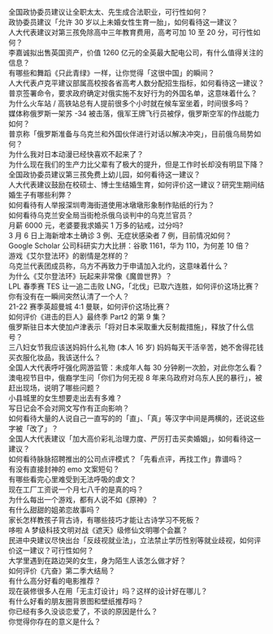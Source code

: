 全国政协委员建议让全职太太、先生成合法职业，可行性如何？  
政协委员建议「允许 30 岁以上未婚女性生育一胎」，如何看待这一建议？  
人大代表建议对第三孩免除高中三年教育费用，高考可加 10 至 20 分，可行性如何？  
李嘉诚拟出售英国资产，价值 1260 亿元的全英最大配电公司，有什么值得关注的信息？  
有哪些和舞蹈《只此青绿》一样，让你觉得「这很中国」的瞬间？  
人大代表卢克平建议部属高校按各省高考人数分配招生指标，如何看待这一建议？  
普京签署命令，要求政府确定对俄实施不友好行为的外国名单，这意味着什么？  
为什么火车站 / 高铁站总有人提前很多个小时就在候车室坐着，时间很多吗？  
媒体称俄罗斯一架苏 -34 被击落，俄军王牌飞行员被俘，俄罗斯空军的作战能力如何？  
普京称「俄罗斯准备与乌克兰和外国伙伴进行对话以解决冲突」，目前俄乌局势如何？  
为什么我对日本动漫已经快喜欢不起来了？  
为什么现在我们的生产力比父辈有了极大的提升，但是工作时长却没有明显下降？  
全国政协委员建议第三孩免费上幼儿园，如何看待这一建议？  
人大代表建议鼓励在校硕士、博士生结婚生育，如何评价这一建议？研究生期间结婚生子有哪些利弊？  
如何看待有人举报深圳粤海街道使用冰墩墩形象制作贴纸的行为？  
如何看待乌克兰安全局当街枪杀俄乌谈判中的乌克兰官员？  
月薪 6000 元，老婆要我求婚买 1 万多的钻戒，过分吗?  
3 月 6 日上海新增本土确诊 3 例、无症状感染者 7 例，目前情况如何？  
Google Scholar 公司科研实力大比拼：谷歌 1161，华为 110，为何差 10 倍？  
游戏《艾尔登法环》的剧情是怎样的？  
乌克兰代表团成员称，乌方不再致力于申请加入北约，这意味着什么？  
为什么《艾尔登法环》玩起来非常像《魔兽世界》？  
LPL 春季赛 TES 让一追二击败 LNG，「北伐」已取六连胜，如何评价这场比赛？  
你有没有在一瞬间突然认清了一个人？  
21-22 赛季英超曼城 4:1 曼联，如何评价这场比赛？  
如何评价《进击的巨人》最终季 Part2 的第 9 集？  
俄罗斯驻日本大使加卢津表示「将对日本采取重大反制裁措施」，释放了什么信号？  
三八妇女节我应该送妈妈什么礼物 (本人 16 岁) 妈妈每天干活辛苦，她不舍得花钱买衣服化妆品，我该送什么？  
全国人大代表呼吁强化网游监管：未成年人每 30 分钟刷一次脸，对此你怎么看？  
澳电视节目中，俄裔学生问「你们为何无视 8 年来乌政府对乌东人民的暴行」，被赶出现场，说明了哪些问题？  
小县城里的女生想要走出去有多难？  
写日记会不会对网文写作有正向影响？  
如何看待大量的人说自己一直写的的「直」、「真」等汉字中间是两横的，还说这些字被「改了」？  
全国人大代表建议「加大高价彩礼治理力度、严厉打击买卖婚姻」，如何看待这一建议？  
如何看待脉脉招聘推出的公司点评模式？「先看点评，再找工作」靠谱吗？  
有没有直接封神的 emo 文案短句？  
有哪些看完心里难受到无法呼吸的虐文？  
现在工厂工资说一个月七八千的是真的吗？  
为什么每出一个游戏，都有人说不如《原神》？  
有什么甜甜的姐弟恋故事吗？  
家长怎样教孩子背古诗，有哪些技巧才能让古诗学习不死板？  
哆啦 A 梦级科技文明对战《遮天》级修仙文明哪个会赢？  
民进中央建议尽快出台「反歧视就业法」，立法禁止学历性别等就业歧视，如何评价这一建议？可行性如何？  
大学里遇到在路边哭的女生，身为陌生人该怎么做才好？  
如何评价《亢奋》第二季大结局？  
有什么高分好看的电影推荐？  
现在装修很多人在用「无主灯设计」吗？这样的设计好在哪儿？  
有什么好看的朋友圈背景图和壁纸推荐吗？  
你已经有多久没谈恋爱了，不谈的原因是什么？  
你觉得你存在的意义是什么？  
